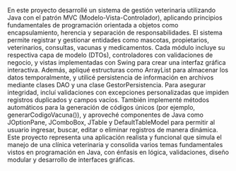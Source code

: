 En este proyecto desarrollé un sistema de gestión veterinaria utilizando Java con el patrón MVC (Modelo-Vista-Controlador), 
aplicando principios fundamentales de programación orientada a objetos como encapsulamiento, herencia y separación de responsabilidades.
El sistema permite registrar y gestionar entidades como mascotas, propietarios, veterinarios, consultas, vacunas y medicamentos.
Cada módulo incluye su respectiva capa de modelo (DTOs), controladores con validaciones de negocio, y vistas implementadas con Swing
para crear una interfaz gráfica interactiva. Además, apliqué estructuras como ArrayList para almacenar los datos temporalmente, y utilicé
persistencia de información en archivos mediante clases DAO y una clase GestorPersistencia. Para asegurar integridad, incluí validaciones
con excepciones personalizadas que impiden registros duplicados y campos vacíos. También implementé métodos automáticos para la generación 
de códigos únicos (por ejemplo, generarCodigoVacuna()), y aproveché componentes de Java como JOptionPane, JComboBox, JTable y DefaultTableModel
para permitir al usuario ingresar, buscar, editar o eliminar registros de manera dinámica. Este proyecto representa una aplicación realista y
funcional que simula el manejo de una clínica veterinaria y consolida varios temas fundamentales vistos en programación en Java, con énfasis
en lógica, validaciones, diseño modular y desarrollo de interfaces gráficas.

